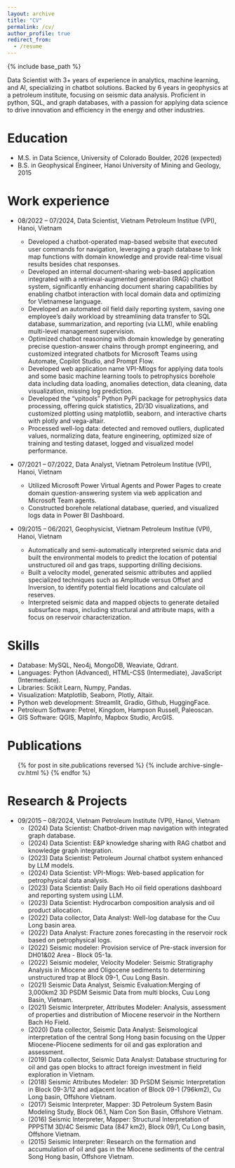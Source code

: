 ```yaml
---
layout: archive
title: "CV"
permalink: /cv/
author_profile: true
redirect_from:
  - /resume
---
```


{% include base_path %}

Data Scientist with 3+ years of experience in analytics, machine learning, and AI, specializing in chatbot solutions. Backed by 6 years in geophysics at a petroleum institute, focusing on seismic data analysis. Proficient in python, SQL, and graph databases, with a passion for applying data science to drive innovation and efficiency in the energy and other industries.

Education
======
* M.S. in Data Science, University of Colorado Boulder, 2026 (expected)
* B.S. in Geophysical Engineer, Hanoi University of Mining and Geology, 2015

Work experience
======
* 08/2022 – 07/2024, Data Scientist, Vietnam Petroleum Institue (VPI), Hanoi, Vietnam
  * Developed a chatbot-operated map-based website that executed user commands for navigation, leveraging a graph database to link map functions with domain knowledge and provide real-time visual results besides chat responses.
  * Developed an internal document-sharing web-based application integrated with a retrieval-augmented generation (RAG) chatbot system, significantly enhancing document sharing capabilities by enabling chatbot interaction with local domain data and optimizing for Vietnamese language.
  * Developed an automated oil field daily reporting system, saving one employee’s daily workload by streamlining data transfer to SQL database, summarization, and reporting (via LLM), while enabling multi-level management supervision.
  * Optimized chatbot reasoning with domain knowledge by generating precise question-answer chains through prompt engineering, and customized integrated chatbots for Microsoft Teams using Automate, Copilot Studio, and Prompt Flow.
  * Developed web application name VPI-Mlogs for applying data tools and some basic machine learning tools to petrophysics borehole data including data loading, anomalies detection, data cleaning, data visualization, missing log prediction.
  * Developed the “vpitools” Python PyPi package for petrophysics data processing, offering quick statistics, 2D/3D visualizations, and customized plotting using matplotlib, seaborn, and interactive charts with plotly and vega-altair.
  * Processed well-log data: detected and removed outliers, duplicated values, normalizing data, feature engineering, optimized size of training and testing dataset, logged and visualized model performance.

* 07/2021 – 07/2022, Data Analyst, Vietnam Petroleum Institue (VPI), Hanoi, Vietnam
  * Utilized Microsoft Power Virtual Agents and Power Pages to create domain question-answering system via web application and Microsoft Team agents.
  * Constructed borehole relational database, queried, and visualized logs data in Power BI Dashboard.

* 09/2015 – 06/2021, Geophysicist, Vietnam Petroleum Institue (VPI), Hanoi, Vietnam
  * Automatically and semi-automatically interpreted seismic data and built the environmental models to predict the location of potential unstructured oil and gas traps, supporting drilling decisions.
  * Built a velocity model, generated seismic attributes and applied specialized techniques such as Amplitude versus Offset and Inversion, to identify potential field locations and calculate oil reserves.
  * Interpreted seismic data and mapped objects to generate detailed subsurface maps, including structural and attribute maps, with a focus on reservoir characterization.
  
Skills
======
* Database: MySQL, Neo4j, MongoDB, Weaviate, Qdrant.
* Languages: Python (Advanced), HTML-CSS (Intermediate), JavaScript (Intermediate).
* Libraries: Scikit Learn, Numpy, Pandas.
* Visualization: Matplotlib, Seaborn, Plotly, Altair.
* Python web development: Streamlit, Gradio, Github, HuggingFace.
* Petroleum Software: Petrel, Kingdom, Hampson Russell, Paleoscan.
* GIS Software: QGIS, MapInfo, Mapbox Studio, ArcGIS.

Publications
======
  <ul>{% for post in site.publications reversed %}
    {% include archive-single-cv.html %}
  {% endfor %}</ul>
  
Research & Projects
======
* 09/2015 – 08/2024, Vietnam Petroleum Institute (VPI), Hanoi, Vietnam
  * (2024) Data Scientist: Chatbot-driven map navigation with integrated graph database.
  * (2024) Data Scientist: E&P knowledge sharing with RAG chatbot and knowledge graph integration.
  * (2023) Data Scientist: Petroleum Journal chatbot system enhanced by LLM models.
  * (2024) Data Scientist: VPI-Mlogs: Web-based application for petrophysical data analysis.
  * (2023) Data Scientist: Daily Bach Ho oil field operations dashboard and reporting system using LLM.
  * (2023) Data Scientist: Hydrocarbon composition analysis and oil product allocation.
  * (2022) Data collector, Data Analyst: Well-log database for the Cuu Long basin area.
  * (2022) Data Analyst: Fracture zones forecasting in the reservoir rock based on petrophysical logs.
  * (2022) Seismic modeler: Provision service of Pre-stack inversion for DH01&02 Area - Block 05-1a.
  * (2022) Seismic modeler, Velocity Modeler: Seismic Stratigraphy Analysis in Miocene and Oligocene sediments to determining unstructured trap at Block 09-1, Cuu Long Basin.
  * (2021) Seismic Data Analyst, Seismic Evaluation:Merging of 3,000km2 3D PSDM Seismic Data from multi blocks, Cuu Long Basin, Vietnam.
  * (2021) Seismic Interpreter, Attributes Modeler: Analysis, assessment of properties and distribution of Miocene reservoir in the Northern Bach Ho Field.
  * (2020) Data collector, Seismic Data Analyst: Seismological interpretation of the central Song Hong basin focusing on the Upper Miocene-Pliocene sediments for oil and gas exploration and assessment.
  * (2019) Data collector, Seismic Data Analyst: Database structuring for oil and gas open blocks to attract foreign investment in field exploration in Vietnam.
  * (2018) Seismic Attributes Modeler: 3D PrSDM Seismic Interpretation in Block 09-3/12 and adjacent location of Block 09-1 (796km2), Cu Long basin, Offshore Vietnam.
  * (2017) Seismic Interpreter, Mapper: 3D Petroleum System Basin Modeling Study, Block 06.1, Nam Con Son Basin, Offshore Vietnam.
  * (2016) Seismic Interpreter, Mapper: Structural Interpretation of PPPSTM 3D/4C Seismic Data (847 km2), Block 09/1, Cu Long basin, Offshore Vietnam.
  * (2015) Seismic Interpreter: Research on the formation and accumulation of oil and gas in the Miocene sediments of the central Song Hong basin, Offshore Vietnam.

<!-- Talks
======
  <ul>{% for post in site.talks reversed %}
    {% include archive-single-talk-cv.html  %}
  {% endfor %}</ul>
  
Teaching
======
  <ul>{% for post in site.teaching reversed %}
    {% include archive-single-cv.html %}
  {% endfor %}</ul>
  
Service and leadership
======
* Currently signed in to 43 different slack teams -->
